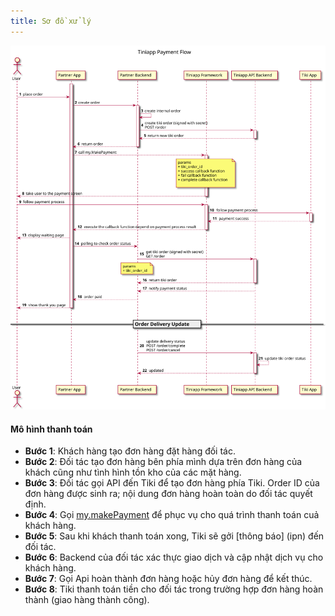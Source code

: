 ```yaml
---
title: Sơ đồ xử lý
---
```


![Sơ đồ xử lý](payment_flow.svg)

#### Mô hình thanh toán

- **Bước 1**: Khách hàng tạo đơn hàng đặt hàng đối tác.
- **Bước 2**: Đối tác tạo đơn hàng bên phía mình dựa trên đơn hàng của khách cũng như tình hình tồn kho của các mặt hàng.
- **Bước 3**: Đối tác gọi API đến Tiki để tạo đơn hàng phía Tiki. Order ID của đơn hàng được sinh ra; nội dung đơn hàng hoàn toàn do đối tác quyết định.
- **Bước 4**: Gọi [my.makePayment](../../../api/open/make-payment.md) để phục vụ cho quá trình thanh toán cuả khách hàng.
- **Bước 5**: Sau khi khách thanh toán xong, Tiki sẽ gởi [thông báo] (ipn) đến đối tác.
- **Bước 6**: Backend của đối tác xác thực giao dịch và cập nhật dịch vụ cho khách hàng.
- **Bước 7**: Gọi Api hoàn thành đơn hàng hoặc hủy đơn hàng để kết thúc.
- **Bước 8**: Tiki thanh toán tiền cho đối tác trong trường hợp đơn hàng hoàn thành (giao hàng thành công).

